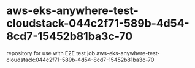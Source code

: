 # aws-eks-anywhere-test-cloudstack-044c2f71-589b-4d54-8cd7-15452b81ba3c-70
repository for use with E2E test job aws-eks-anywhere-test-cloudstack:044c2f71-589b-4d54-8cd7-15452b81ba3c-70
